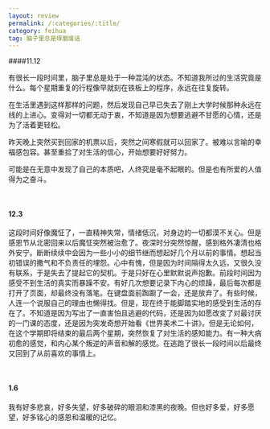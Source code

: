 ```yaml
---
layout: review
permalink: /:categories/:title/
category: feihua
tag: 脑子里总是琢磨废话
---
```




####11.12

有很长一段时间里，脑子里总是处于一种混沌的状态。不知道我所过的生活究竟是什么。每个星期重复的行程像早就刻在铁板上的程序，永远在往复旋转。

在生活里遇到这样那样的问题，然后发现自己早已失去了刚上大学时候那种永远在线的上进心。变得对一切都无动于衷，不知道是因为想要逃避不甘愿的心情，还是为了活着更轻松。

昨天晚上突然买到回家的机票以后，突然之间寒假就可以回家了。被难以言喻的幸福感包容。甚至重拾了对生活的信心，开始想要好好努力。

可能是在无意中发现了自己的本质吧，人终究是毫不起眼的。但是也有所爱的人值得为之奋斗。

<br>

#### 12.3

这段时间好像魔怔了，一直精神失常，情绪低沉，对身边的一切都漠不关心。但是感恩节从北密回来以后魔怔突然被治愈了。夜深时分突然惊醒，感到格外凄清也格外安宁。断断续续中会因为一些小小的细节继而想起好几个月以前的事情。想起当初错误的撒气和不负责任的埋怨。心中有愧，但是因为时间隔得太久远，又很久没有联系，于是失去了提起它的契机。于是只好在心里默默说声抱歉。前段时间因为感受不到生活的真实而暴躁不安。有好几次想要记录下内心的烦躁，最后每次都是打开了页面，却最终没有落笔。在键盘面前踟蹰了一会，还是放弃了。有些时候，人连一个说服自己的理由也懒得找。但是，现在终于能脚踏实地的感受到生活的存在了。不知道是因为写出了一直害怕且逃避的代码，还是因为如愿改变了对最讨厌的一门课的态度，还是因为突发奇想开始看《世界美术二十讲》。但是无论如何，在这个学期即将结束的最后两个星期，突然恢复了对生活的感知能力。有一种大病初愈的感觉，和内心某个叛逆的声音和解的感觉。在逃跑了很长一段时间以后最终又回到了从前喜欢的事情上。

<br>

#### 1.6

我有好多悲哀，好多失望，好多破碎的眼泪和漆黑的夜晚。但也好多爱，好多愿望，好多铭心的感恩和温暖的记忆。